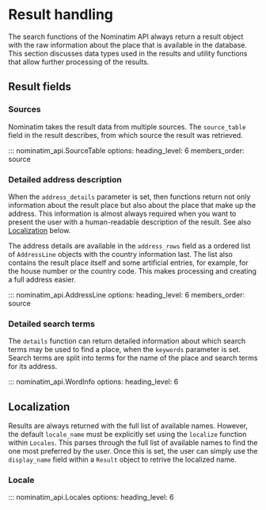 # Result handling

The search functions of the Nominatim API always return a result object
with the raw information about the place that is available in the
database. This section discusses data types used in the results and utility
functions that allow further processing of the results.

## Result fields

### Sources

Nominatim takes the result data from multiple sources. The `source_table` field
in the result describes, from which source the result was retrieved.

::: nominatim_api.SourceTable
    options:
        heading_level: 6
        members_order: source

### Detailed address description

When the `address_details` parameter is set, then functions return not
only information about the result place but also about the place that
make up the address. This information is almost always required when you
want to present the user with a human-readable description of the result.
See also [Localization](#localization) below.

The address details are available in the `address_rows` field as a ordered
list of `AddressLine` objects with the country information last. The list also
contains the result place itself and some artificial entries, for example,
for the house number or the country code. This makes processing and creating
a full address easier.

::: nominatim_api.AddressLine
    options:
        heading_level: 6
        members_order: source

### Detailed search terms

The `details` function can return detailed information about which search terms
may be used to find a place, when the `keywords` parameter is set. Search
terms are split into terms for the name of the place and search terms for
its address.

::: nominatim_api.WordInfo
    options:
        heading_level: 6

## Localization

Results are always returned with the full list of available names. However, the
default `locale_name` must be explicitly set using the `localize` function within
`Locales`. This parses through the full list of available names to find the one 
most preferred by the user. Once this is set, the user can simply use the
`display_name` field within a `Result` object to retrive the localized name.

### Locale

::: nominatim_api.Locales
    options:
        heading_level: 6
